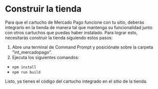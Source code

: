 # Construir la tienda

Para que el cartucho de Mercado Pago funcione con tu sitio, deberás integrarlo en la tienda de manera tal que mantenga su funcionalidad junto con otros cartuchos que puedas haber instalado. Para lograr esto, necesitarás construir la tienda siguiendo estos pasos:

1. Abre una terminal de Command Prompt y posiciónate sobre la carpeta "int_mercadopago". 
2. Ejecuta los siguientes comandos:
- `npm install`
- `npm run build`

Listo, ya tienes el código del cartucho integrado en el sitio de la tienda.
